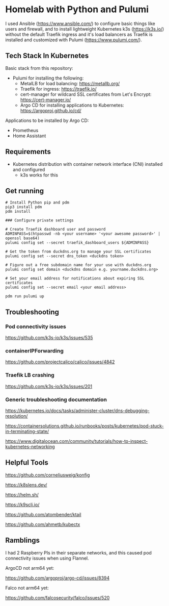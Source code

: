 # Homelab with Python and Pulumi

I used Ansible (https://www.ansible.com/) to configure basic things like users and firewall, and to install
lightweight Kubernetes k3s (https://k3s.io/) without the default Traefik ingress and it's load balancers as 
Traefik is installed and customized with Pulumi (https://www.pulumi.com/).


## Tech Stack In Kubernetes

Basic stack from this repository:
- Pulumi for installing the following:
  - MetalLB for load balancing: https://metallb.org/ 
  - Traefik for ingress: https://traefik.io/
  - cert-manager for wildcard SSL certificates from Let's Encrypt: https://cert-manager.io/
  - Argo CD for installing applications to Kubernetes: https://argoproj.github.io/cd/

Applications to be installed by Argo CD:
- Prometheus
- Home Assistant


## Requirements

- Kubernetes distribution with container network interface (CNI) installed and configured
  - k3s works for this


## Get running

```
# Install Python pip and pdm
pip3 install pdm
pdm install

### Configure private settings

# Create Traefik dashboard user and password
ADMINPASS=$(htpasswd -nb <your username> '<your awesome password>' | openssl base64)
pulumi config set --secret traefik_dashboard_users ${ADMINPASS}

# Get the token from duckdns.org to manage your SSL certificates
pulumi config set --secret dns_token <duckdns token>

# Figure out a free subdomain name for your use with duckdns.org
pulumi config set domain <duckdns domain e.g. yourname.duckdns.org>

# Set your email address for notifications about expiring SSL certificates
pulumi config set --secret email <your email address>

pdm run pulumi up
```

## Troubleshooting

### Pod connectivity issues

https://github.com/k3s-io/k3s/issues/535


### containerIPForwarding

https://github.com/projectcalico/calico/issues/4842


### Traefik LB crashing

https://github.com/k3s-io/k3s/issues/201


### Generic troubleshooting documentation

https://kubernetes.io/docs/tasks/administer-cluster/dns-debugging-resolution/

https://containersolutions.github.io/runbooks/posts/kubernetes/pod-stuck-in-terminating-state/

https://www.digitalocean.com/community/tutorials/how-to-inspect-kubernetes-networking


## Helpful Tools

https://github.com/corneliusweig/konfig

https://k8slens.dev/

https://helm.sh/

https://k9scli.io/

https://github.com/atombender/ktail

https://github.com/ahmetb/kubectx


## Ramblings

I had 2 Raspberry PIs in their separate networks, and this caused pod connectivity issues when using Flannel.


ArgoCD not arm64 yet:

https://github.com/argoproj/argo-cd/issues/8394


Falco not arm64 yet:

https://github.com/falcosecurity/falco/issues/520

